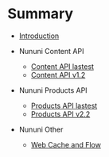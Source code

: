 # Summary

* [Introduction](README.md)
* Nununi Content API
  * [Content API lastest](nununi/nununi_Content_API.md)
  * [Content API v1.2](nununi/nununi_Content_API_v1_2.md)

* Nununi Products API
  * [Products API lastest](nununi/nununi_Products_API.md)
  * [Products API v2.2](nununi/nununi_Products_API_v2_2.md)

* Nununi Other
  * [Web Cache and Flow](nununi/nununi_WebCache.md)
